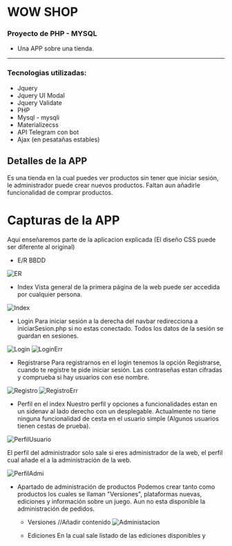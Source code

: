 # WOW SHOP
### Proyecto de PHP - MYSQL
* Una APP sobre una tienda.
---------------------------

### Tecnologias utilizadas:
* Jquery
* Jquery UI Modal
* Jquery Validate
* PHP
* Mysql - mysqli
* Materializecss
* API Telegram con bot
* Ajax (en pesatañas estables)

## Detalles de la APP

Es una tienda en la cual puedes ver productos sin tener que iniciar sesión, le administrador puede crear nuevos productos.
Faltan aun añadirle funcionalidad de comprar productos.

# Capturas de la APP
Aquí enseñaremos parte de la aplicacion explicada (El diseño CSS puede ser diferente al original)

* E/R BBDD

![ER](/00/er,png "Entidad/Relación")

* Index
Vista general de la primera página de la web puede ser accedida por cualquier persona.

![Index](/00/principal.png "Index")

* Login
Para iniciar sesión a la derecha del navbar redirecciona a iniciarSesion.php si no estas conectado.
Todos los datos de la sesión se guardan en sesiones.

![Login](/00/login.png "Login") ![LoginErr](/00/loginerr.png "Login Error")

* Registrarse
Para registrarnos en el login tenemos la opción Registrarse, cuando te registre te pide iniciar sesión.
Las contraseñas estan cifradas y comprueba si hay usuarios con ese nombre.

![Registro](/00/registro.png "Registro") ![RegistroErr](/00/registroerr.png "Registro")

* Perfil en el index
Nuestro perfil y opciones a funcionalidades estan en un sidenav al lado derecho con un desplegable.
Actualmente no tiene ninguna funcionalidad de cesta en el usuario simple (Algunos usuarios tienen cestas de prueba).

![PerfilUsuario](/00/perfilusuario.png "Perfil Usuario")

El perfil del administrador solo sale si eres administrador de la web, el perfil cual añade el a la administración de la web.

![PerfilAdmi](/00/perfiladmi.png "Perfil Administrador")

* Apartado de administración de productos
Podemos crear tanto como productos los cuales se llaman "Versiones", plataformas nuevas, ediciones y información sobre un juego.
Aun no esta disponible la administración de pedidos.

    * Versiones
//Añadir contenido
![Administacion](/00/administacionVersiones.png)

    * Ediciones
    En la cual sale listado de las ediciones disponibles y
